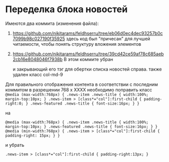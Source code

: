 # Переделка блока новостей

Имеются два коммита (изменения файла):
1. https://github.com/nikitarams/feldhserru/tree/eb06d0ec4dec93257b0c7099b98c027190f35925
здесь код был "причесан" для лучшей читаемости, чтобы понять структуру вложения элементов

2. https://github.com/nikitarams/feldhserru/tree/39cd42ce59af78c685aeb2cb16e8048046f7938b
В этом коммите убран <div class="row"> и закрывающий его тэг для обертки списка новостей справа.
также удален класс col-md-9 

Для правильного отображения контента в соответствии с последним коммитом в разрешении 768 x XXXX необходимо поправить класс
`@media (max-width:768px) {
	.news-item .news-title {
		width:100%;
		margin-top:10px;
	}
	.news-item > [class*="col"]:first-child {
		padding-right:0;
	}
	.news-featured .news-title {
		font-size:16px;
	}
}`

на 

`@media (max-width:768px) {
	.news-item .news-title {
		width:100%;
		margin-top:10px;
	}
	.news-featured .news-title {
		font-size:16px;
	}
}
@media (min-width:768px) {
	.news-item > [class*="col"]:first-child {
		padding-right: 15px;
	}
}`

и убрать 

`.news-item > [class*="col"]:first-child {
	padding-right:13px;
}`
